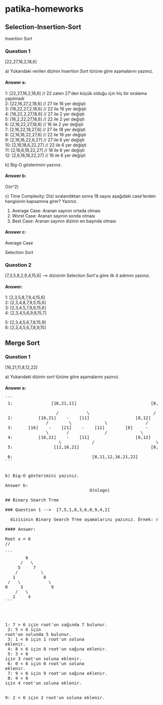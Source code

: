# patika-homeworks

## Selection-Insertion-Sort

Insertion Sort

### Question 1

[22,27,16,2,18,6]

a) Yukarıdaki verilen dizinin Insertion Sort türüne göre aşamalarını yazınız.

#### Answer a:<br>
 1: [22,27,16,2,18,6] // 22 zaten 27'den küçük olduğu için hiç bir sıralama yapılmadı<br>
 2: [22,16,27,2,18,6]   // 27 ile 16 yer değişti<br>
 3: [16,22,27,2,18,6]   // 22 ile 16 yer değişti<br>
 4: [16,22,2,27,18,6]   // 27 ile 2 yer değişti<br>
 5: [16,2,22,27,18,6]   // 22 ile 2 yer değişti<br>
 6: [2,16,22,27,18,6]   // 16 ile 2 yer değişti<br>
 7: [2,16,22,18,27,6]   // 27 ile 18 yer değişti<br>
 8: [2,16,18,22,27,6]   // 22 ile 18 yer değişti<br>
 9: [2,16,18,22,6,27]   // 27 ile 6 yer değişti<br>
 10: [2,16,18,6,22,27]  // 22 ile 6 yer değişti<br>
 11: [2,16,6,18,22,27]  // 18 ile 6 yer değişti<br>
 12: [2,6,16,18,22,27]  // 16 ile 6 yer değişti

b) Big-O gösterimini yazınız.

#### Answer b:<br>
O(n^2)

c) Time Complexity: Dizi sıralandıktan sonra 18 sayısı aşağıdaki case'lerden hangisinin kapsamına girer? Yazınız.

1. Average Case: Aranan sayının ortada olması<br>
2. Worst Case: Aranan sayının sonda olması<br>
3. Best Case: Aranan sayının dizinin en başında olması

#### Answer c:<br>
Average Case

Selection Sort

### Question 2

[7,3,5,8,2,9,4,15,6] --> dizisinin Selection Sort'a göre ilk 4 adımını yazınız.

#### Answer:<br>
 1: [2,3,5,8,7,9,4,15,6]<br>
 2: [2,3,4,8,7,9,5,15,6]<br>
 3: [2,3,4,5,7,9,8,15,6]<br>
 4: [2,3,4,5,6,9,8,15,7]<br>

 5: [2,3,4,5,6,7,8,15,9]<br>
 6: [2,3,4,5,6,7,8,9,15]

## Merge Sort

### Question 1
   [16,21,11,8,12,22]

a) Yukarıdaki dizinin sort türüne göre aşamalarını yazınız.

#### Answer a: 
<pre>```
 1:               [16,21,11]                             [8,12,22]<br>
                    /           \                         /           \
 2:          [16,21]    -    [11]                  [8,12]    -    [22]
                /        \             \               /      \            \
 3:      [16]    -    [21]    -    [11]        [8]     -    [12]    -    [22]  
                \       /              /             \         /            /
 4:          [16,21]    -    [11]                  [8,12]    -    [22]
                     \            /                        \           /
 5:                [11,16,21]                            [8,12,22]
                                  
 6:                               [8,11,12,16,21,22]
``` <pre>

b) Big-O gösterimini yazınız.

Answer b:
                                 O(nlogn)

## Binary Search Tree

### Question 1 -->  [7,5,1,8,3,6,0,9,4,2]
               
  dizisinin Binary Search Tree aşamalarını yazınız. Örnek: root x'dir. Root'un sağından y bulunur. Solunda z bulunur vb.   

#### Answer:

Root x = 6
//<pre>```
        6
      /   \ 
     5     7
    /         \
   1           8
 /   \           \
0     3           9
    /   \      
   2     4    
```</pre>

 1:     7 > 6 için root'un sağında 7 bulunur.<br>
 2:     5 < 6 için root'un solunda 5 bulunur.<br>
 3:     1 < 6 için 1 root'un soluna eklenir.<br>
 4:     8 > 6 için 8 root'un sağına eklenir.<br>
 5:     3 < 6 için 3 root'un soluna eklenir.<br>
 6:     0 < 6 için 0 root'un soluna eklenir.<br>
 7:     9 > 6 için 9 root'un sağına eklenir.<br>
 8:     4 < 6 için 4 root'un soluna eklenir. <br>                    
 9:     2 < 6 için 2 root'un soluna eklenir.                   
  
